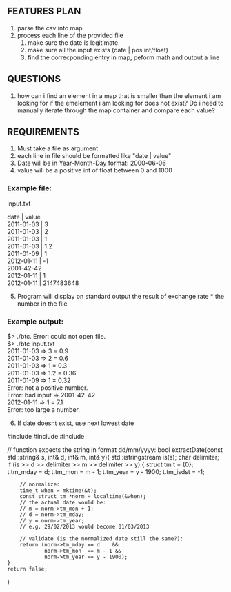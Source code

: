 ## FEATURES PLAN

1. parse the csv into map
2. process each line of the provided file
	1. make sure the date is legitimate
	2. make sure all the input exists (date | pos int/float)
	3. find the correcponding entry in map, peform math and output a line

## QUESTIONS

1. how can i find an element in a map that is smaller than the element i am looking for if the emelement i am looking for does not exist? Do i need to manually iterate through the map container and compare each value?












## REQUIREMENTS

1. Must take a file as argument
2. each line in file should be formatted like "date | value"
3. Date will be in Year-Month-Day format: 2000-06-06
4. value will be a positive int of float between 0 and 1000

### Example file:

input.txt  

date | value  
2011-01-03 | 3  
2011-01-03 | 2  
2011-01-03 | 1  
2011-01-03 | 1.2  
2011-01-09 | 1  
2012-01-11 | -1  
2001-42-42  
2012-01-11 | 1  
2012-01-11 | 2147483648  

5. Program will display on standard output the result of exchange rate * the number in the file

### Example output:

$> ./btc. 
Error: could not open file.  
$> ./btc input.txt  
2011-01-03 => 3 = 0.9  
2011-01-03 => 2 = 0.6  
2011-01-03 => 1 = 0.3  
2011-01-03 => 1.2 = 0.36  
2011-01-09 => 1 = 0.32  
Error: not a positive number.  
Error: bad input => 2001-42-42  
2012-01-11 => 1 = 7.1  
Error: too large a number.  

6. If date doesnt exist, use next lowest date


#include <iostream>
#include <sstream>
#include <ctime>

// function expects the string in format dd/mm/yyyy:
bool extractDate(const std::string& s, int& d, int& m, int& y){
    std::istringstream is(s);
    char delimiter;
    if (is >> d >> delimiter >> m >> delimiter >> y) {
        struct tm t = {0};
        t.tm_mday = d;
        t.tm_mon = m - 1;
        t.tm_year = y - 1900;
        t.tm_isdst = -1;

        // normalize:
        time_t when = mktime(&t);
        const struct tm *norm = localtime(&when);
        // the actual date would be:
        // m = norm->tm_mon + 1;
        // d = norm->tm_mday;
        // y = norm->tm_year;
        // e.g. 29/02/2013 would become 01/03/2013

        // validate (is the normalized date still the same?):
        return (norm->tm_mday == d    &&
                norm->tm_mon  == m - 1 &&
                norm->tm_year == y - 1900);
    }
    return false;
}